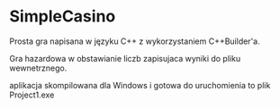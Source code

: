 # SimpleCasino
Prosta gra napisana w języku C++ z wykorzystaniem C++Builder'a.

Gra hazardowa w obstawianie liczb zapisujaca wyniki do pliku wewnetrznego.


aplikacja skompilowana dla Windows i gotowa do uruchomienia to plik Project1.exe
